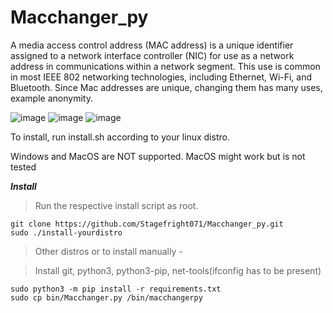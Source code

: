 # Macchanger_py
A media access control address (MAC address) is a unique identifier assigned to a network interface controller (NIC) for use as a network address in communications within a network segment. This use is common in most IEEE 802 networking technologies, including Ethernet, Wi-Fi, and Bluetooth.
Since Mac addresses are unique, changing them has many uses, example anonymity.

![image](https://user-images.githubusercontent.com/71056504/118467009-0c1d9080-b721-11eb-941a-7a5eb560d6f3.png)
![image](https://user-images.githubusercontent.com/71056504/118477925-e5fded80-b72c-11eb-84c9-296153b30e1b.png)
![image](https://user-images.githubusercontent.com/71056504/118478064-12b20500-b72d-11eb-94db-541b7a52e0bc.png)


To install, run install.sh according to your linux distro.

Windows and MacOS are NOT supported. MacOS might work but is not tested

**_Install_**

> Run the respective install script as root.
```
git clone https://github.com/Stagefright071/Macchanger_py.git
sudo ./install-yourdistro
```

> Other distros or to install manually -

> Install git, python3, python3-pip, net-tools(ifconfig has to be present)
```
sudo python3 -m pip install -r requirements.txt
sudo cp bin/Macchanger.py /bin/macchangerpy
```
